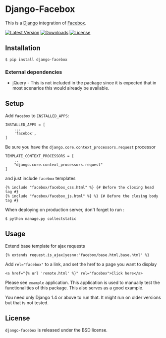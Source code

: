 Django-Facebox
==============

This is a [Django](https://www.djangoproject.com/) integration of [Facebox](http://defunkt.io/facebox/).

[![Latest Version](https://pypip.in/version/django-facebox/badge.svg)](https://pypi.python.org/pypi/django-facebox/)
[![Downloads](https://pypip.in/download/django-facebox/badge.svg)](https://pypi.python.org/pypi/django-facebox/)
[![License](https://pypip.in/license/django-facebox/badge.svg)](https://pypi.python.org/pypi/django-facebox/)
## Installation

    $ pip install django-facebox

### External dependencies

* jQuery - This is not included in the package since it is expected that in most scenarios this would already be available.

## Setup

Add `facebox` to  `INSTALLED_APPS`:

    INSTALLED_APPS = [
		...
    	'facebox',
	]

Be sure you have the `django.core.context_processors.request` processor

	TEMPLATE_CONTEXT_PROCESSORS = [
		..
    	"django.core.context_processors.request"
	]

and just include `facebox` templates

    {% include "facebox/facebox_css.html" %} {# Before the closing head tag #}
	{% include "facebox/facebox_js.html" %} %} {# Before the closing body tag #}

When deploying on production server, don't forget to run :

    $ python manage.py collectstatic

## Usage

Extend base template for ajax requests

    {% extends request.is_ajax|yesno:"facebox/base.html,base.html" %}

Add `rel="facebox"` to a link, and set the href to a page you want to display

    <a href="{% url 'remote.html' %}" rel="facebox">Click here</a>

Please see `example` application. This application is used to manually test the functionalities of this package. This also serves as a good example.

You need only Django 1.4 or above to run that. It might run on older versions but that is not tested.

## License

`django-facebox` is released under the BSD license.
